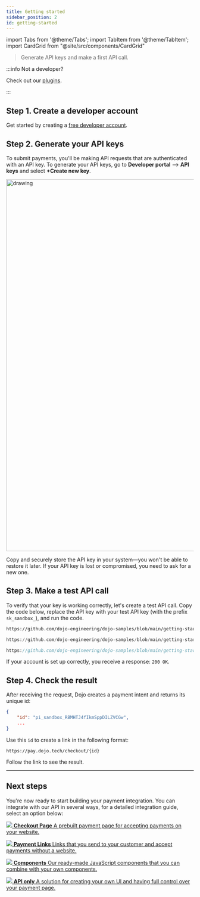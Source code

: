 ```yaml
---
title: Getting started
sidebar_position: 2
id: getting-started
---
```


import Tabs from '@theme/Tabs';
import TabItem from '@theme/TabItem';
import CardGrid from "@site/src/components/CardGrid"

>Generate API keys and make a first API call.

:::info Not a developer?

Check out our [plugins](/plugins/plugins.md).

:::

## Step 1. Create a developer account

Get started by creating a [free developer account](https://portal.dojo.tech/login).
## Step 2. Generate your API keys

To submit payments, you'll be making API requests that are authenticated with an API key. To generate your API keys, go to **Developer portal** --> **API keys** and select **+Create new key**.

<img src="/images/api-keys.png" alt="drawing" width="1000"/>

Copy and securely store the API key in your system—you won't be able to restore it later.
If your API key is lost or compromised, you need to ask for a new one.

## Step 3. Make a test API call

To verify that your key is working correctly, let's create a test API call.
Copy the code below, replace the API key with your test API key (with the prefix `sk_sandbox_`), and run the code.

<Tabs groupId="codeGroup">
  <TabItem value="curl" label="curl" default>

```bash reference
https://github.com/dojo-engineering/dojo-samples/blob/main/getting-started/curl/create-payment-intent.sh
```

  </TabItem>
  <TabItem value="python" label="Python">

```py reference
https://github.com/dojo-engineering/dojo-samples/blob/main/getting-started/python/create-payment-intent.py#L4-L20
```

  </TabItem>
  <TabItem value="C#" label="C#">

```csharp reference
https://github.com/dojo-engineering/dojo-samples/blob/main/getting-started/cs/create-payment-intent.cs
```

  </TabItem>
</Tabs>

If your account is set up correctly, you receive a response: `200 OK`.

## Step 4. Check the result

After receiving the request, Dojo creates a payment intent and returns its unique id:

```json
{
    "id": "pi_sandbox_RBMHTJ4fIkmSppDILZVCGw",
    ...
}
```

Use this `id` to create a link in the following format:

`https://pay.dojo.tech/checkout/{id}`

Follow the link to see the result.

---

## Next steps

You're now ready to start building your payment integration. You can integrate with our API in several ways, for a detailed integration guide, select an option below:

<CardGrid home>

[![](/images/dojo-icons/ShoppingBag.svg) **Checkout Page** A prebuilt payment page for accepting payments on your website.](/accept-payments/checkout-page/checkout-page.md)

[![](/images/dojo-icons/Link.svg) **Payment Links** Links that you send to your customer and accept payments without a website.](/accept-payments/payment-links/payment-links.md)

[![](/images/dojo-icons/Layout.svg) **Components** Our ready-made JavaScript components that you can combine with your own components.](/accept-payments/components/components.md)

[![](/images/dojo-icons/Code.svg) **API only** A solution for creating your own UI and having full control over your payment page.](/accept-payments/api-only.md)

</CardGrid>
